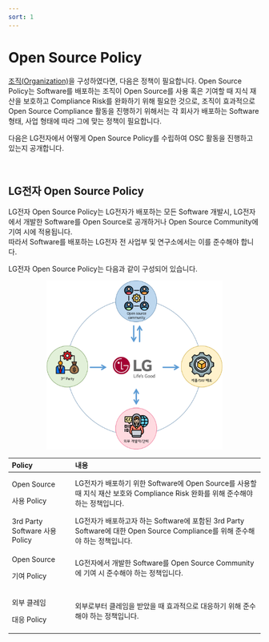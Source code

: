 ```yaml
---
sort: 1
---
```


# Open Source Policy

[조직\(Organization\)](../organization/ospo.md)을 구성하였다면, 다음은 정책이 필요합니다. Open Source Policy는 Software를 배포하는 조직이 Open Source를 사용 혹은 기여할 때 지식 재산을 보호하고 Compliance Risk를 완화하기 위해 필요한 것으로, 조직이 효과적으로 Open Source Compliance 활동을 진행하기 위해서는 각 회사가 배포하는 Software 형태, 사업 형태에 따라 그에 맞는 정책이 필요합니다.

다음은 LG전자에서 어떻게 Open Source Policy를 수립하여 OSC 활동을 진행하고 있는지 공개합니다.

<br>

## LG전자 Open Source Policy

LG전자 Open Source Policy는 LG전자가 배포하는 모든 Software 개발시, LG전자에서 개발한 Software를 Open Source로 공개하거나 Open Source Community에 기여 시에 적용됩니다.  
따라서 Software를 배포하는 LG전자 전 사업부 및 연구소에서는 이를 준수해야 합니다.

LG전자 Open Source Policy는 다음과 같이 구성되어 있습니다.

<p align="center"><img src="../assets/docs/policy.png" width="70%" title="Open Source policy"></p>

<table>
  <thead>
    <tr>
      <th style="text-align:left">Policy</th>
      <th style="text-align:left">&#xB0B4;&#xC6A9;</th>
    </tr>
  </thead>
  <tbody>
    <tr>
      <td style="text-align:left">
        <p>Open Source</p>
        <p>&#xC0AC;&#xC6A9; Policy</p>
      </td>
      <td style="text-align:left">LG&#xC804;&#xC790;&#xAC00; &#xBC30;&#xD3EC;&#xD558;&#xAE30; &#xC704;&#xD55C;
        Software&#xC5D0; Open Source&#xB97C; &#xC0AC;&#xC6A9;&#xD560; &#xB54C;
        &#xC9C0;&#xC2DD; &#xC7AC;&#xC0B0; &#xBCF4;&#xD638;&#xC640; Compliance Risk
        &#xC644;&#xD654;&#xB97C; &#xC704;&#xD574; &#xC900;&#xC218;&#xD574;&#xC57C;
        &#xD558;&#xB294; &#xC815;&#xCC45;&#xC785;&#xB2C8;&#xB2E4;.</td>
    </tr>
    <tr>
      <td style="text-align:left">3rd Party Software &#xC0AC;&#xC6A9; Policy</td>
      <td style="text-align:left">LG&#xC804;&#xC790;&#xAC00; &#xBC30;&#xD3EC;&#xD558;&#xACE0;&#xC790; &#xD558;&#xB294;
        Software&#xC5D0; &#xD3EC;&#xD568;&#xB41C; 3rd Party Software&#xC5D0; &#xB300;&#xD55C;
        Open Source Compliance&#xB97C; &#xC704;&#xD574; &#xC900;&#xC218;&#xD574;&#xC57C;
        &#xD558;&#xB294; &#xC815;&#xCC45;&#xC785;&#xB2C8;&#xB2E4;.</td>
    </tr>
    <tr>
      <td style="text-align:left">
        <p>Open Source</p>
        <p>&#xAE30;&#xC5EC; Policy</p>
      </td>
      <td style="text-align:left">LG&#xC804;&#xC790;&#xC5D0;&#xC11C; &#xAC1C;&#xBC1C;&#xD55C; Software&#xB97C;
        Open Source Community&#xC5D0; &#xAE30;&#xC5EC; &#xC2DC; &#xC900;&#xC218;&#xD574;&#xC57C;
        &#xD558;&#xB294; &#xC815;&#xCC45;&#xC785;&#xB2C8;&#xB2E4;.</td>
    </tr>
    <tr>
      <td style="text-align:left">
        <p>&#xC678;&#xBD80; &#xD074;&#xB808;&#xC784;</p>
        <p>&#xB300;&#xC751; Policy</p>
      </td>
      <td style="text-align:left">&#xC678;&#xBD80;&#xB85C;&#xBD80;&#xD130; &#xD074;&#xB808;&#xC784;&#xC744;
        &#xBC1B;&#xC558;&#xC744; &#xB54C; &#xD6A8;&#xACFC;&#xC801;&#xC73C;&#xB85C;
        &#xB300;&#xC751;&#xD558;&#xAE30; &#xC704;&#xD574; &#xC900;&#xC218;&#xD574;&#xC57C;
        &#xD558;&#xB294; &#xC815;&#xCC45;&#xC785;&#xB2C8;&#xB2E4;.</td>
    </tr>
  </tbody>
</table>

